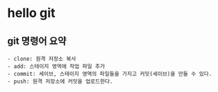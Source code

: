 # hello git

## git 명령어 요약
	
	- clone: 원격 저장소 복사
	- add: 스테이지 영역에 작업 파일 추가
	- commit: 세이브, 스테이지 영역의 파일들을 가지고 커밋(세이브)을 만들 수 있다.
	- push: 원격 저장소에 커밋을 업로드한다.
	